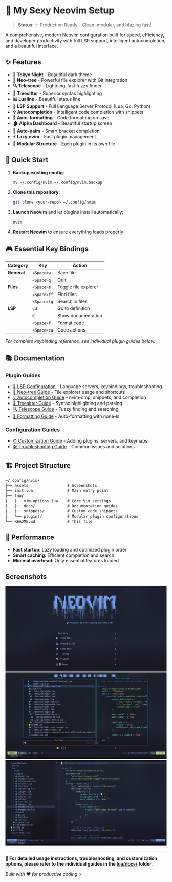 # 🚀 My Sexy Neovim Setup

> **Status:** ✨ Production Ready - Clean, modular, and blazing fast!

A comprehensive, modern Neovim configuration built for speed, efficiency, and developer productivity with full LSP support, intelligent autocompletion, and a beautiful interface.

## ✨ Features

- **🌙 Tokyo Night** - Beautiful dark theme
- **🌳 Neo-tree** - Powerful file explorer with Git integration
- **🔍 Telescope** - Lightning-fast fuzzy finder
- **🌲 Treesitter** - Superior syntax highlighting
- **📊 Lualine** - Beautiful status line
- **🧠 LSP Support** - Full Language Server Protocol (Lua, Go, Python)
- **💡 Autocompletion** - Intelligent code completion with snippets
- **🎯 Auto-formatting** - Code formatting on save
- **🏠 Alpha Dashboard** - Beautiful startup screen
- **🤖 Auto-pairs** - Smart bracket completion
- **⚡ Lazy.nvim** - Fast plugin management
- **📁 Modular Structure** - Each plugin in its own file

## 🚀 Quick Start

1. **Backup existing config**:

   ```bash
   mv ~/.config/nvim ~/.config/nvim.backup
   ```

2. **Clone this repository**:

   ```bash
   git clone <your-repo> ~/.config/nvim
   ```

3. **Launch Neovim** and let plugins install automatically:

   ```bash
   nvim
   ```

4. **Restart Neovim** to ensure everything loads properly

## 🎮 Essential Key Bindings

| Category    | Key         | Action               |
| ----------- | ----------- | -------------------- |
| **General** | `<Space>w`  | Save file            |
|             | `<Space>q`  | Quit                 |
| **Files**   | `<Space>e`  | Toggle file explorer |
|             | `<Space>ff` | Find files           |
|             | `<Space>fg` | Search in files      |
| **LSP**     | `gd`        | Go to definition     |
|             | `K`         | Show documentation   |
|             | `<Space>f`  | Format code          |
|             | `<Space>ca` | Code actions         |

_For complete keybinding reference, see individual plugin guides below._

## 📚 Documentation

### Plugin Guides

- [🧠 LSP Configuration](lua/docs/lsconfig.md) - Language servers, keybindings, troubleshooting
- [🌳 Neo-tree Guide](lua/docs/neotree.md) - File explorer usage and shortcuts
- [💡 Autocompletion Guide](lua/docs/autocompletion.md) - nvim-cmp, snippets, and completion
- [🌲 Treesitter Guide](lua/docs/treesitter.md) - Syntax highlighting and parsing
- [🔍 Telescope Guide](lua/docs/telescope.md) - Fuzzy finding and searching
- [🎯 Formatting Guide](lua/docs/formatting.md) - Auto-formatting with none-ls

### Configuration Guides

- [⚙️ Customization Guide](lua/docs/customization.md) - Adding plugins, servers, and keymaps
- [🛠️ Troubleshooting Guide](lua/docs/troubleshooting.md) - Common issues and solutions

## 🏗️ Project Structure

```
~/.config/nvim/
├── assets                 # Screenshots
├── init.lua               # Main entry point
├── lua/
│   ├── vim-options.lua    # Core Vim settings
│   ├── docs/              # Documentation guides
│   ├── snippets/          # Custom code snippets
│   └── plugins/           # Modular plugin configurations
└── README.md              # This file
```

## 🚀 Performance

- **Fast startup**: Lazy loading and optimized plugin order
- **Smart caching**: Efficient completion and search
- **Minimal overhead**: Only essential features loaded

## Screenshots

![Screenshots 1](assets/ss1.png)
![Screenshots 2](assets/ss2.png)
![Screenshots 3](assets/ss3.png)

---

**📖 For detailed usage instructions, troubleshooting, and customization options, please refer to the individual guides in the [lua/docs/](lua/docs/) folder.**

_Built with ❤️ for productive coding_ ⚡
